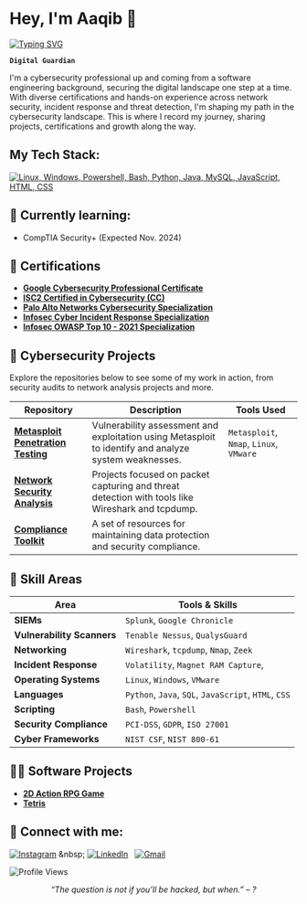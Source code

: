 <h1>Hey, I'm Aaqib 👋</h1>

[![Typing SVG](https://readme-typing-svg.demolab.com?font=Fira+Code&size=28&duration=4500&pause=1000&width=810&lines=Cybersecurity+Professional+and+Software+Engineer)](https://git.io/typing-svg)

**`Digital Guardian`**

I'm a cybersecurity professional up and coming from a software engineering background, securing the digital landscape one step at a time. With diverse certifications and hands-on experience across network security, incident response and threat detection, I'm shaping my path in the cybersecurity landscape. This is where I record my journey, sharing projects, certifications and growth along the way.

<h2>My Tech Stack: </h2>

[![Linux, Windows, Powershell, Bash, Python, Java, MySQL, JavaScript, HTML, CSS](https://skillicons.dev/icons?i=linux,windows,powershell,bash,python,java,mysql,js,html,css)](https://skillicons.dev)

<div id="learning">
  <h2 class="learning">🚧 Currently learning: </h2>
  <ul>
    <li>CompTIA Security+ (Expected Nov. 2024)</li>
  </ul>
</div>

<div id="certifications">
  <h2 class="certifications">🧾 Certifications </h2>
  <ul>
    <li><a href="https://www.credly.com/badges/9fd72c7e-2a33-4b74-9de9-dcd6f39dc46b"><b>Google Cybersecurity Professional Certificate</b></a></li>
    <li><a href="https://imgur.com/a/hX3i6PF"><b>ISC2 Certified in Cybersecurity (CC)</b></a></li>
    <li><a href="https://www.coursera.org/account/accomplishments/specialization/F2MF3502CGD1"><b>Palo Alto Networks Cybersecurity Specialization</b></a></li>
    <li><a href="https://www.coursera.org/account/accomplishments/specialization/7Z2FG1ZM9HAH"><b>Infosec Cyber Incident Response Specialization</b></a></li>
    <li><a href="https://www.coursera.org/account/accomplishments/specialization/OHL6SAWJX1NM"><b>Infosec OWASP Top 10 - 2021 Specialization</b></a></li>
  </ul>
</div>

<div id="cyber_projects">
  <h2 class="cyber_projects">🔐 Cybersecurity Projects </h2>

  Explore the repositories below to see some of my work in action, from security audits to network analysis projects and more.

| Repository      | Description                                                                                                                                                                           | Tools Used
|-----------------|---------------------------------------------------------------------------------------------------------------------------------------------------------------------------------------|---------------------------
| **[Metasploit Penetration Testing](https://github.com/Aaqib-H/Metasploit-Penetration-Testing)** | Vulnerability assessment and exploitation using Metasploit to identify and analyze system weaknesses. | `Metasploit`, `Nmap`, `Linux`, `VMware`
| **[Network Security Analysis](https://github.com/YourUsername/Network-Security-Analysis)** | Projects focused on packet capturing and threat detection with tools like Wireshark and tcpdump.           |
| **[Compliance Toolkit](https://github.com/YourUsername/Compliance-Toolkit)** | A set of resources for maintaining data protection and security compliance.                                              |


## 🎯 **Skill Areas**

| Area                  | Tools & Skills                                                                      |
|----------------------------|--------------------------------------------------------------------------------|
| **SIEMs**                  | `Splunk`, `Google Chronicle`                                                   |
| **Vulnerability Scanners** | `Tenable Nessus`, `QualysGuard`                                                |
| **Networking**             | `Wireshark`, `tcpdump`, `Nmap`, `Zeek`                                         |
| **Incident Response**      | `Volatility`, `Magnet RAM Capture`,                                            |
| **Operating Systems**      | `Linux`, `Windows`, `VMware`                                                   |
| **Languages**              | `Python`, `Java`, `SQL`, `JavaScript`, `HTML`, `CSS`                           |
| **Scripting**              | `Bash`, `Powershell`                                                           |
| **Security Compliance**    | `PCI-DSS`, `GDPR`, `ISO 27001`                                                 |
| **Cyber Frameworks**       | `NIST CSF`, `NIST 800-61`                                                      |


<div id="software_projects">
  <h2 class="software_projects">👨‍💻 Software Projects </h2>
  <ul>
    <li><a href="https://github.com/Aaqib-H/2D-Action-RPG-Game"><b>2D Action RPG Game</b></a></li>
    <li><a href="https://github.com/Aaqib-H/Tetris-in-Java"><b>Tetris</b></a></li>
  </ul>
</div>
    
<h2> 🤳 Connect with me:</h2>

[![Instagram](https://skillicons.dev/icons?i=instagram)]([https://twitter.com/kshyun28](http://www.instagram.com/aaqib.exe/)) &nbsp;
[![LinkedIn](https://skillicons.dev/icons?i=linkedin)](https://www.linkedin.com/in/aaqib-h/) &nbsp;
[![Gmail](https://skillicons.dev/icons?i=gmail)](mailto:aaqibhassan10@gmail.com?subject=Hello%20Aaqib,%20From%20Github)

![Profile Views](https://komarev.com/ghpvc/?username=Aaqib-H&label=Profile%20Views&color=0e75b6&style=flat)

<div align="center">
  <em>“The question is not if you’ll be hacked, but when.” – ?</em>
</div>

<!--
**Aaqib-H/Aaqib-H** is a ✨ _special_ ✨ repository because its `README.md` (this file) appears on your GitHub profile.

Here are some ideas to get you started:

- 🔭 I’m currently working on ...
- 🌱 I’m currently learning ...
- 👯 I’m looking to collaborate on ...
- 🤔 I’m looking for help with ...
- 💬 Ask me about ...
- 📫 How to reach me: ...
- 😄 Pronouns: ...
- ⚡ Fun fact: ...
-->
